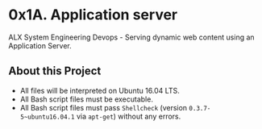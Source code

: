 # 0x1A. Application server #

ALX System Engineering Devops - Serving dynamic web content using an Application Server.


## About this Project

- All files will be interpreted on Ubuntu 16.04 LTS.
- All Bash script files must be executable.
- All Bash script files must pass `Shellcheck` (version `0.3.7-5~ubuntu16.04.1` via `apt-get`) without any errors.
